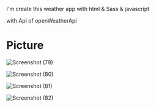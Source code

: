 I'm create this weather app  with html & Sass & javascript 

with Api of openWeatherApi 

# Picture

![Screenshot (79)](https://user-images.githubusercontent.com/66866297/146690236-53eda24b-3c00-46c9-9dfe-4e86576a3fff.png)

![Screenshot (80)](https://user-images.githubusercontent.com/66866297/146690238-b79a66d4-6c75-49d1-8ce5-f00889c37a12.png)

![Screenshot (81)](https://user-images.githubusercontent.com/66866297/146690239-2eee6de1-dff7-45e1-b90e-105432122be8.png)

![Screenshot (82)](https://user-images.githubusercontent.com/66866297/146690240-7038df60-f754-4c03-b5b2-0ddc8d980b12.png)
